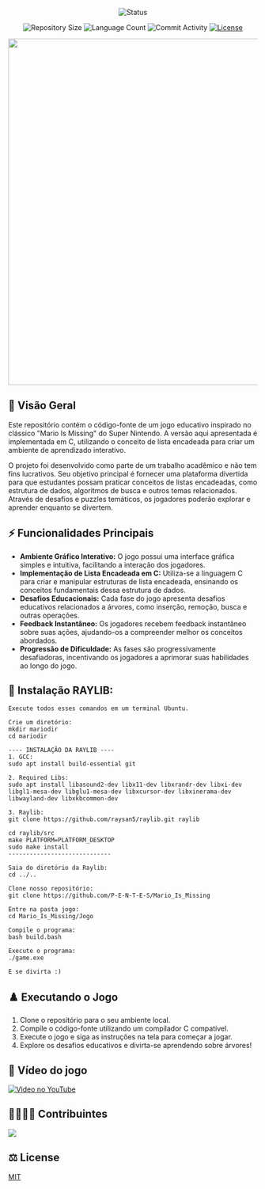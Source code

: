<p align="center">
  <img
    src="https://img.shields.io/badge/Status-Em%20desenvolvimento-green?style=flat-square"
    alt="Status"
  />
</p>

<p align="center">
  <img
    src="https://img.shields.io/github/repo-size/P-E-N-T-E-S/Mario_Is_Missing?style=flat"
    alt="Repository Size"
  />
  <img
    src="https://img.shields.io/github/languages/count/P-E-N-T-E-S/Mario_Is_Missing?style=flat&logo=python"
    alt="Language Count"
  />
  <img
    src="https://img.shields.io/github/commit-activity/t/P-E-N-T-E-S/Mario_Is_Missing?style=flat&logo=github"
    alt="Commit Activity"
  />
  <a href="LICENSE.md"
    ><img
      src="https://img.shields.io/github/license/P-E-N-T-E-S/Mario_Is_Missing"
      alt="License"
  /></a>
</p>

<p align="center">
  <img
    width="700"
    display="inline-block"
    src="https://i.imgur.com/VzvW2t1.png"
  />
</p>

## 👀 Visão Geral

Este repositório contém o código-fonte de um jogo educativo inspirado no clássico "Mario Is Missing" do Super Nintendo. A versão aqui apresentada é implementada em C, utilizando o conceito de lista encadeada para criar um ambiente de aprendizado interativo.

O projeto foi desenvolvido como parte de um trabalho acadêmico e não tem fins lucrativos. Seu objetivo principal é fornecer uma plataforma divertida para que estudantes possam praticar conceitos de listas encadeadas, como estrutura de dados, algoritmos de busca e outros temas relacionados. Através de desafios e puzzles temáticos, os jogadores poderão explorar e aprender enquanto se divertem.

## ⚡️ Funcionalidades Principais

- **Ambiente Gráfico Interativo:** O jogo possui uma interface gráfica simples e intuitiva, facilitando a interação dos jogadores.
- **Implementação de Lista Encadeada em C:** Utiliza-se a linguagem C para criar e manipular estruturas de lista encadeada, ensinando os conceitos fundamentais dessa estrutura de dados.
- **Desafios Educacionais:** Cada fase do jogo apresenta desafios educativos relacionados a árvores, como inserção, remoção, busca e outras operações.
- **Feedback Instantâneo:** Os jogadores recebem feedback instantâneo sobre suas ações, ajudando-os a compreender melhor os conceitos abordados.
- **Progressão de Dificuldade:** As fases são progressivamente desafiadoras, incentivando os jogadores a aprimorar suas habilidades ao longo do jogo.

## 👑 Instalação RAYLIB:

    Execute todos esses comandos em um terminal Ubuntu.
    
    Crie um diretório:
    mkdir mariodir
    cd mariodir
    
    ---- INSTALAÇÃO DA RAYLIB ----
    1. GCC:
    sudo apt install build-essential git
    
    2. Required Libs:
    sudo apt install libasound2-dev libx11-dev libxrandr-dev libxi-dev libgl1-mesa-dev libglu1-mesa-dev libxcursor-dev libxinerama-dev libwayland-dev libxkbcommon-dev
    
    3. Raylib:
    git clone https://github.com/raysan5/raylib.git raylib
    
    cd raylib/src
    make PLATFORM=PLATFORM_DESKTOP
    sudo make install
    -----------------------------
    
    Saia do diretório da Raylib:
    cd ../..
    
    Clone nosso repositório:
    git clone https://github.com/P-E-N-T-E-S/Mario_Is_Missing
    
    Entre na pasta jogo:
    cd Mario_Is_Missing/Jogo
    
    Compile o programa:
    bash build.bash
    
    Execute o programa:
    ./game.exe
    
    E se divirta :)

## ♟️ Executando o Jogo

1. Clone o repositório para o seu ambiente local.
2. Compile o código-fonte utilizando um compilador C compatível.
3. Execute o jogo e siga as instruções na tela para começar a jogar.
4. Explore os desafios educativos e divirta-se aprendendo sobre árvores!

## 📼 Vídeo do jogo
[![Video no YouTube](https://img.youtube.com/vi/PN-0ms1rm6o/0.jpg)](https://youtu.be/PN-0ms1rm6o)

## 👨‍👩‍👧‍👦 Contribuintes
  
<a href="https://github.com/P-E-N-T-E-S/Mario_Is_Missing/graphs/contributors">
  <img src="https://contrib.rocks/image?repo=P-E-N-T-E-S/Mario_Is_Missing" />
</a>

## ⚖️ License

[MIT](https://github.com/P-E-N-T-E-S/Archives.Sol/blob/master/LICENSE)
